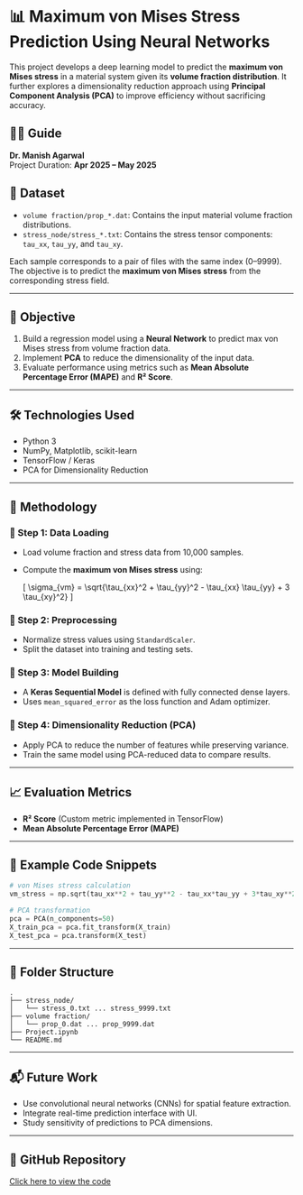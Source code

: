 
# 📊 Maximum von Mises Stress Prediction Using Neural Networks

This project develops a deep learning model to predict the **maximum von Mises stress** in a material system given its **volume fraction distribution**. It further explores a dimensionality reduction approach using **Principal Component Analysis (PCA)** to improve efficiency without sacrificing accuracy.

## 👨‍🏫 Guide
**Dr. Manish Agarwal**  
Project Duration: **Apr 2025 – May 2025**

## 📁 Dataset
- `volume fraction/prop_*.dat`: Contains the input material volume fraction distributions.
- `stress_node/stress_*.txt`: Contains the stress tensor components: `tau_xx`, `tau_yy`, and `tau_xy`.

Each sample corresponds to a pair of files with the same index (0–9999). The objective is to predict the **maximum von Mises stress** from the corresponding stress field.

---

## 🧠 Objective

1. Build a regression model using a **Neural Network** to predict max von Mises stress from volume fraction data.
2. Implement **PCA** to reduce the dimensionality of the input data.
3. Evaluate performance using metrics such as **Mean Absolute Percentage Error (MAPE)** and **R² Score**.

---

## 🛠 Technologies Used

- Python 3
- NumPy, Matplotlib, scikit-learn
- TensorFlow / Keras
- PCA for Dimensionality Reduction

---

## 🧾 Methodology

### 🔹 Step 1: Data Loading
- Load volume fraction and stress data from 10,000 samples.
- Compute the **maximum von Mises stress** using:
  
  \[
  \sigma_{vm} = \sqrt{\tau_{xx}^2 + \tau_{yy}^2 - \tau_{xx} \tau_{yy} + 3 \tau_{xy}^2}
  \]

### 🔹 Step 2: Preprocessing
- Normalize stress values using `StandardScaler`.
- Split the dataset into training and testing sets.

### 🔹 Step 3: Model Building
- A **Keras Sequential Model** is defined with fully connected dense layers.
- Uses `mean_squared_error` as the loss function and Adam optimizer.

### 🔹 Step 4: Dimensionality Reduction (PCA)
- Apply PCA to reduce the number of features while preserving variance.
- Train the same model using PCA-reduced data to compare results.

---

## 📈 Evaluation Metrics

- **R² Score** (Custom metric implemented in TensorFlow)
- **Mean Absolute Percentage Error (MAPE)**

---

## 📌 Example Code Snippets

```python
# von Mises stress calculation
vm_stress = np.sqrt(tau_xx**2 + tau_yy**2 - tau_xx*tau_yy + 3*tau_xy**2)
```

```python
# PCA transformation
pca = PCA(n_components=50)
X_train_pca = pca.fit_transform(X_train)
X_test_pca = pca.transform(X_test)
```

---

## 📂 Folder Structure

```
.
├── stress_node/
│   └── stress_0.txt ... stress_9999.txt
├── volume fraction/
│   └── prop_0.dat ... prop_9999.dat
├── Project.ipynb
└── README.md
```

---

## 📬 Future Work

- Use convolutional neural networks (CNNs) for spatial feature extraction.
- Integrate real-time prediction interface with UI.
- Study sensitivity of predictions to PCA dimensions.

---

## 🔗 GitHub Repository

[Click here to view the code](https://github.com/Souhardya05/ME504_Project/tree/main)
